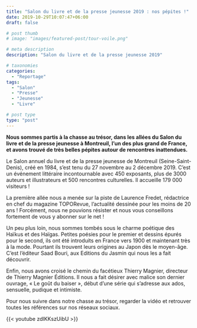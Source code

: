 ```yaml
---
title: "Salon du livre et de la presse jeunesse 2019 : nos pépites !"
date: 2019-10-29T10:07:47+06:00
draft: false

# post thumb
# image: "images/featured-post/tour-voile.png"

# meta description
description: "Salon du livre et de la presse jeunesse 2019"

# taxonomies
categories:
  - "Reportage"
tags:  
  - "Salon"
  - "Presse"
  - "Jeunesse"
  - "Livre"

# post type
type: "post"
---
```


**Nous sommes partis à la chasse au trésor, dans les allées du Salon du livre et de la presse jeunesse à Montreuil, l’un des plus grand de France, et avons trouvé de très belles pépites autour de rencontres inattendues.**

Le Salon annuel du livre et de la presse jeunesse de Montreuil (Seine-Saint-Denis), créé en 1984, s’est tenu du 27 novembre au 2 décembre 2019. C’est un événement littéraire incontournable avec 450 exposants, plus de 3000 auteurs et illustrateurs et 500 rencontres culturelles. Il accueille 179 000 visiteurs !

La première allée nous a menée sur la piste de Laurence Fredet, rédactrice en chef du magazine TOPORevue, l’actualité dessinée pour les moins de 20 ans ! Forcément, nous ne pouvions résister et nous vous conseillons fortement de vous y abonner sur le net !

Un peu plus loin, nous sommes tombés sous le charme poétique des Haïkus et des Haïgas.  Petites poésies pour le premier et dessins épurés pour le second, ils ont été introduits en France vers 1900 et maintenant très à la mode. Pourtant ils trouvent leurs origines au Japon dès le moyen-âge. C’est l’éditeur Saad Bouri, aux Editions du Jasmin qui nous les a fait découvrir.

Enfin, nous avons croisé le chemin du facétieux Thierry Magnier, directeur de Thierry Magnier Éditions. Il nous a fait désirer avec malice son dernier ouvrage, « Le goût du baiser », début d’une série qui s’adresse aux ados, sensuelle, pudique et intimiste.

Pour nous suivre dans notre chasse au trésor, regarder la vidéo et retrouver toutes les références sur nos réseaux sociaux.
 
{{< youtube zdlKKszUibU >}}
